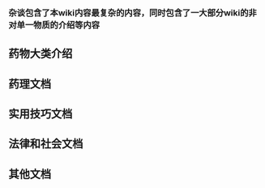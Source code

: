 ### 杂谈包含了本wiki内容最复杂的内容，同时包含了一大部分wiki的非对单一物质的介绍等内容
## 药物大类介绍

## 药理文档

## 实用技巧文档

## 法律和社会文档

## 其他文档

